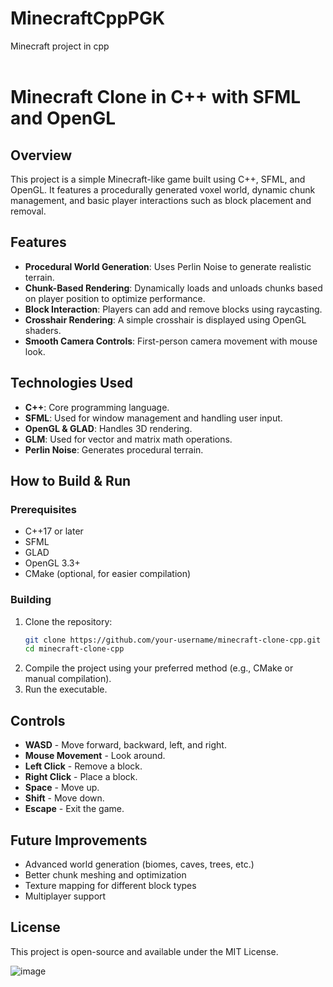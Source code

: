 # MinecraftCppPGK
Minecraft project in cpp <br><br>

# Minecraft Clone in C++ with SFML and OpenGL

## Overview
This project is a simple Minecraft-like game built using C++, SFML, and OpenGL. It features a procedurally generated voxel world, dynamic chunk management, and basic player interactions such as block placement and removal.

## Features
- **Procedural World Generation**: Uses Perlin Noise to generate realistic terrain.
- **Chunk-Based Rendering**: Dynamically loads and unloads chunks based on player position to optimize performance.
- **Block Interaction**: Players can add and remove blocks using raycasting.
- **Crosshair Rendering**: A simple crosshair is displayed using OpenGL shaders.
- **Smooth Camera Controls**: First-person camera movement with mouse look.

## Technologies Used
- **C++**: Core programming language.
- **SFML**: Used for window management and handling user input.
- **OpenGL & GLAD**: Handles 3D rendering.
- **GLM**: Used for vector and matrix math operations.
- **Perlin Noise**: Generates procedural terrain.

## How to Build & Run
### Prerequisites
- C++17 or later
- SFML
- GLAD
- OpenGL 3.3+
- CMake (optional, for easier compilation)

### Building
1. Clone the repository:
   ```sh
   git clone https://github.com/your-username/minecraft-clone-cpp.git
   cd minecraft-clone-cpp
   ```
2. Compile the project using your preferred method (e.g., CMake or manual compilation).
3. Run the executable.

## Controls
- **WASD** - Move forward, backward, left, and right.
- **Mouse Movement** - Look around.
- **Left Click** - Remove a block.
- **Right Click** - Place a block.
- **Space** - Move up.
- **Shift** - Move down.
- **Escape** - Exit the game.

## Future Improvements
- Advanced world generation (biomes, caves, trees, etc.)
- Better chunk meshing and optimization
- Texture mapping for different block types
- Multiplayer support

## License
This project is open-source and available under the MIT License.


![image](https://github.com/user-attachments/assets/868cd3ad-cf97-4175-b192-4bdb853620e5)
